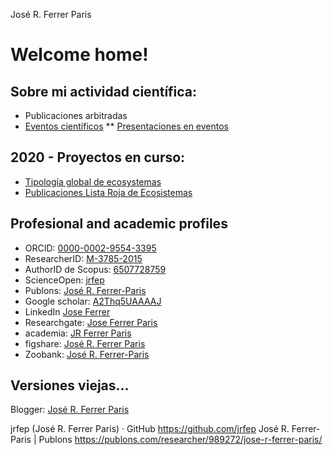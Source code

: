 José R. Ferrer Paris

# Welcome home!

## Sobre mi actividad científica:

* Publicaciones arbitradas
* [Eventos científicos](/eventos)
** [Presentaciones en eventos](/presentaciones)

## 2020 - Proyectos en curso:
* [Tipología global de ecosystemas](https://jrfep.github.io/Ecosystem-profiles-comments/)
* [Publicaciones Lista Roja de Ecosistemas](https://red-list-ecosystem.github.io/RLE-publication-list/)


## Profesional and academic profiles
* ORCID: [0000-0002-9554-3395](http://orcid.org/0000-0002-9554-3395)
* ResearcherID: [M-3785-2015](http://www.researcherid.com/rid/M-3785-2015)
* AuthorID de Scopus: [6507728759](http://www.scopus.com/authid/detail.uri?authorId=6507728759)
* ScienceOpen: [jrfep](https://www.scienceopen.com/user/jrfep)
* Publons: [José R. Ferrer-Paris](￼https://publons.com/researcher/989272/jose-r-ferrer-paris/)
* Google scholar: [A2Thq5UAAAAJ](http://scholar.google.es/citations?user=A2Thq5UAAAAJ&hl=en)
* LinkedIn [Jose Ferrer](https://www.linkedin.com/pub/jos%C3%A9-ferrer/70/a47/547)
* Researchgate: [Jose Ferrer Paris](https://www.researchgate.net/profile/Jose_Ferrer-Paris)
* academia: [JR Ferrer Paris](https://ivic.academia.edu/JRFerrerParis)
* figshare: [José R. Ferrer Paris](http://figshare.com/authors/Jos_R_Ferrer_Paris/592994)
* Zoobank: [José R. Ferrer-Paris](http://zoobank.org/Authors/7D3C0AEE-DE5A-4C21-94A1-C16F357890E6)

## Versiones viejas...
Blogger: [José R. Ferrer Paris](￼https://www.blogger.com/profile/10848423852723434095)

jrfep (José R. Ferrer Paris) · GitHub
 https://github.com/jrfep
José R. Ferrer-Paris | Publons https://publons.com/researcher/989272/jose-r-ferrer-paris/
